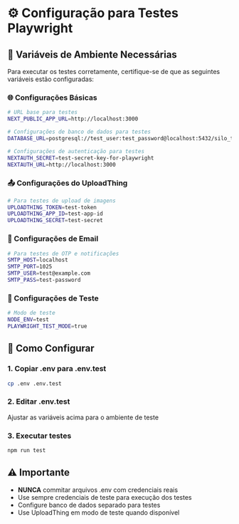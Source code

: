 # ⚙️ Configuração para Testes Playwright

## 🔧 Variáveis de Ambiente Necessárias

Para executar os testes corretamente, certifique-se de que as seguintes variáveis estão configuradas:

### 🌐 Configurações Básicas

```bash
# URL base para testes
NEXT_PUBLIC_APP_URL=http://localhost:3000

# Configurações de banco de dados para testes
DATABASE_URL=postgresql://test_user:test_password@localhost:5432/silo_test

# Configurações de autenticação para testes
NEXTAUTH_SECRET=test-secret-key-for-playwright
NEXTAUTH_URL=http://localhost:3000
```

### 📤 Configurações do UploadThing

```bash
# Para testes de upload de imagens
UPLOADTHING_TOKEN=test-token
UPLOADTHING_APP_ID=test-app-id
UPLOADTHING_SECRET=test-secret
```

### 📧 Configurações de Email

```bash
# Para testes de OTP e notificações
SMTP_HOST=localhost
SMTP_PORT=1025
SMTP_USER=test@example.com
SMTP_PASS=test-password
```

### 🧪 Configurações de Teste

```bash
# Modo de teste
NODE_ENV=test
PLAYWRIGHT_TEST_MODE=true
```

## 🚀 Como Configurar

### 1. Copiar .env para .env.test

```bash
cp .env .env.test
```

### 2. Editar .env.test

Ajustar as variáveis acima para o ambiente de teste

### 3. Executar testes

```bash
npm run test
```

## ⚠️ Importante

- **NUNCA** commitar arquivos .env com credenciais reais
- Use sempre credenciais de teste para execução dos testes
- Configure banco de dados separado para testes
- Use UploadThing em modo de teste quando disponível
